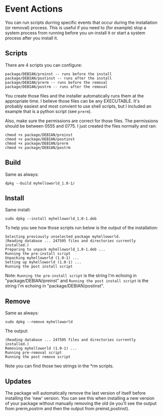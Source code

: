 # Event Actions

You can run scripts durring specific events that occur during the
installation (or removal) process. This is useful if you need to (for
example) stop a system process from running before you un-install it
or start a system process after you install it.

## Scripts

There are 4 scripts you can configure:

	package/DEBIAN/preinst -- runs before the install
	package/DEBIAN/postinst -- runs after the install
	package/DEBIAN/prerm -- runs before the removal
	package/DEBIAN/postrm -- runs after the removal

You create those files and the installer automatically runs them at the
appropriate time. I believe those files can be any EXECUTABLE. It's
probably easiest and most convient to use shell scripts, but I included
an example that is a python script (see `prerm`).

Also, make sure the permissions are correct for those files. The
permissions should be between 0555 and 0775. I just created the files
normally and ran:

	chmod +x package/DEBIAN/preinst
	chmod +x package/DEBIAN/postinst
	chmod +x package/DEBIAN/prerm
	chmod +x package/DEBIAN/postrm

## Build

Same as always:

	dpkg --build myhelloworld_1.0-1/

## Install

Same install:

	sudo dpkg --install myhelloworld_1.0-1.deb

To help you see how those scripts run below is the output of the
installation:

	Selecting previously unselected package myhelloworld.
	(Reading database ... 247505 files and directories currently installed.)
	Preparing to unpack myhelloworld_1.0-1.deb ...
	Running the pre-install script
	Unpacking myhelloworld (1.0-1) ...
	Setting up myhelloworld (1.0-1) ...
	Running the post install script

Note: `Running the pre-install script` is the string I'm echoing in
"package/DEBIAN/preinst" and `Running the post install script` is the
string I'm echoing in "package/DEBIAN/postinst".

## Remove

Same as always:

	sudo dpkg --remove myhelloworld

The output:

	(Reading database ... 247505 files and directories currently installed.)
	Removing myhelloworld (1.0-1) ...
	Running pre-removal script
	Running the post remove script

Note you can find those two strings in the *rm scripts.

## Updates

The package will automatically remove the last version of itself before
installing the 'new' version. You can see this when installing a new
version of your package without manually removing the old (ie you'll see
the output from prerm,postrm and then the output from preinst,postinst).
